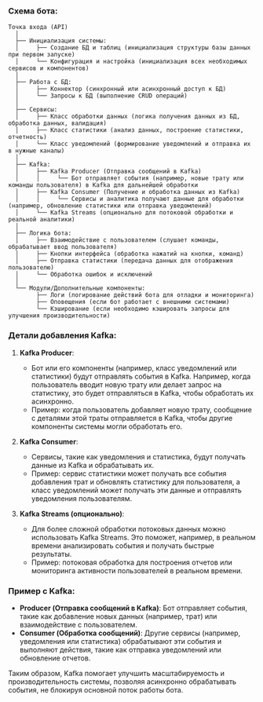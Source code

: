 ### Схема бота:

```
Точка входа (API)
  │
  ├── Инициализация системы:
  │     ├── Создание БД и таблиц (инициализация структуры базы данных при первом запуске)
  │     └── Конфигурация и настройка (инициализация всех необходимых сервисов и компонентов)
  │
  ├── Работа с БД:
  │     ├── Коннектор (синхронный или асинхронный доступ к БД)
  │     └── Запросы к БД (выполнение CRUD операций)
  │
  ├── Сервисы:
  │     ├── Класс обработки данных (логика получения данных из БД, обработка данных, валидация)
  │     ├── Класс статистики (анализ данных, построение статистики, отчетность)
  │     └── Класс уведомлений (формирование уведомлений и отправка их в нужные каналы)
  │
  ├── Kafka:
  │     ├── Kafka Producer (Отправка сообщений в Kafka)
  │     │     └── Бот отправляет события (например, новые трату или команды пользователя) в Kafka для дальнейшей обработки
  │     ├── Kafka Consumer (Получение и обработка данных из Kafka)
  │     │     └── Сервисы и аналитика получают данные для обработки (например, обновление статистики или отправка уведомлений)
  │     └── Kafka Streams (опционально для потоковой обработки и реальной аналитики)
  │
  ├── Логика бота:
  │     ├── Взаимодействие с пользователем (слушает команды, обрабатывает ввод пользователя)
  │     ├── Кнопки интерфейса (обработка нажатий на кнопки, команд)
  │     ├── Отправка статистики (передача данных для отображения пользователю)
  │     └── Обработка ошибок и исключений
  │
  └── Модули/Дополнительные компоненты:
        ├── Логи (логирование действий бота для отладки и мониторинга)
        ├── Оповещения (если бот работает с внешними системами)
        └── Кэширование (если необходимо кэшировать запросы для улучшения производительности)
```

### Детали добавления Kafka:

1. **Kafka Producer**:
   - Бот или его компоненты (например, класс уведомлений или статистики) будут отправлять события в Kafka. Например, когда пользователь вводит новую трату или делает запрос на статистику, это будет отправляться в Kafka, чтобы обработать их асинхронно.
   - Пример: когда пользователь добавляет новую трату, сообщение с деталями этой траты отправляется в Kafka, чтобы другие компоненты системы могли обработать его.

2. **Kafka Consumer**:
   - Сервисы, такие как уведомления и статистика, будут получать данные из Kafka и обрабатывать их.
   - Пример: сервис статистики может получать все события добавления трат и обновлять статистику для пользователя, а класс уведомлений может получать эти данные и отправлять уведомления пользователям.

3. **Kafka Streams (опционально)**:
   - Для более сложной обработки потоковых данных можно использовать Kafka Streams. Это поможет, например, в реальном времени анализировать события и получать быстрые результаты.
   - Пример: потоковая обработка для построения отчетов или мониторинга активности пользователей в реальном времени.

### Пример с Kafka:

- **Producer (Отправка сообщений в Kafka)**: Бот отправляет события, такие как добавление новых данных (например, трат) или взаимодействие с пользователем.
- **Consumer (Обработка сообщений)**: Другие сервисы (например, уведомления или статистика) обрабатывают эти события и выполняют действия, такие как отправка уведомлений или обновление отчетов.

Таким образом, Kafka помогает улучшить масштабируемость и производительность системы, позволяя асинхронно обрабатывать события, не блокируя основной поток работы бота.